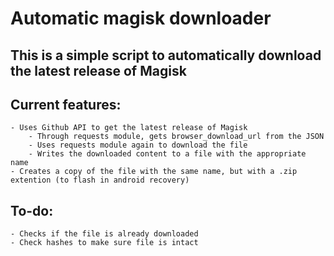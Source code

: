 # Automatic magisk downloader
<h2>This is a simple script to automatically download the latest release of Magisk</h2>

<h2>Current features:</h2>
    
    - Uses Github API to get the latest release of Magisk
        - Through requests module, gets browser_download_url from the JSON
        - Uses requests module again to download the file
        - Writes the downloaded content to a file with the appropriate name
    - Creates a copy of the file with the same name, but with a .zip extention (to flash in android recovery)
    
    
<h2>To-do:</h2>
    
    - Checks if the file is already downloaded
    - Check hashes to make sure file is intact